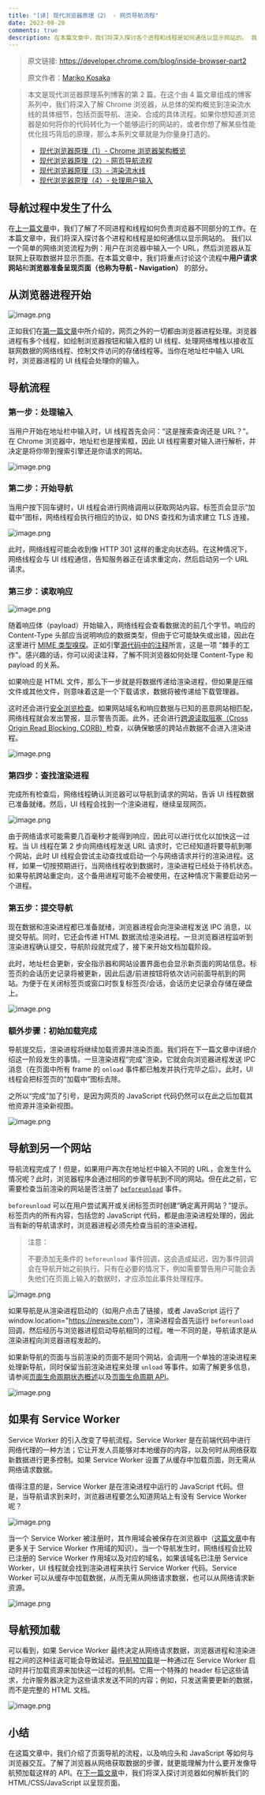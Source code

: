```yaml
---
title: "[译] 现代浏览器原理（2） - 网页导航流程"
date: 2023-08-20
comments: true
description: 在本篇文章中，我们将深入探讨各个进程和线程是如何通信以显示网站的。 我们将讨论输入url访问网站过程中“用户请求网站”和“浏览器准备呈现页面（也称为导航）”的流程。
---
```


> 原文链接: <https://developer.chrome.com/blog/inside-browser-part2>
>
> 原文作者：[Mariko Kosaka](https://developer.chrome.com/authors/kosamari/)

> 本文是现代浏览器原理系列博客的第 2 篇。在这个由 4 篇文章组成的博客系列中，我们将深入了解 Chrome 浏览器，从总体的架构概览到渲染流水线的具体细节，包括页面导航、渲染、合成的具体流程。如果你想知道浏览器是如何将你的代码转化为一个能够运行的网站的，或者你想了解某些性能优化技巧背后的原理，那么本系列文章就是为你量身打造的。
>
> - [现代浏览器原理（1）- Chrome 浏览器架构概览](https://juejin.cn/post/7269070543882027043)
> - [现代浏览器原理（2）- 网页导航流程](https://juejin.cn/post/7269225865619636259)
> - [现代浏览器原理（3）- 渲染流水线](https://juejin.cn/post/7269385060611047439)
> - [现代浏览器原理（4）- 处理用户输入](https://juejin.cn/post/7269321562683408399)

## 导航过程中发生了什么

在[上一篇文章](https://juejin.cn/post/7269070543882027043)中，我们了解了不同进程和线程如何负责浏览器不同部分的工作。在本篇文章中，我们将深入探讨各个进程和线程是如何通信以显示网站的。 我们以一个简单的网络浏览流程为例：用户在浏览器中输入一个 URL，然后浏览器从互联网上获取数据并显示页面。在本篇文章中，我们将重点讨论这个流程中**用户请求网站**和**浏览器准备呈现页面（也称为导航 - Navigation）** 的部分。

## 从浏览器进程开始

![image.png](https://p9-juejin.byteimg.com/tos-cn-i-k3u1fbpfcp/83a60ee841e240e1b5185ede4b39984c~tplv-k3u1fbpfcp-watermark.image?)

正如我们在[第一篇文章](https://juejin.cn/post/7269070543882027043)中所介绍的，网页之外的一切都由浏览器进程处理。浏览器进程有多个线程，如绘制浏览器按钮和输入框的 UI 线程、处理网络堆栈以接收互联网数据的网络线程、控制文件访问的存储线程等。当你在地址栏中输入 URL 时，浏览器进程的 UI 线程会处理你的输入。

## 导航流程

### 第一步：处理输入

当用户开始在地址栏中输入时，UI 线程首先会问：“这是搜索查询还是 URL？”。在 Chrome 浏览器中，地址栏也是搜索框，因此 UI 线程需要对输入进行解析，并决定是将你带到搜索引擎还是你请求的网站。

![image.png](https://p3-juejin.byteimg.com/tos-cn-i-k3u1fbpfcp/c0b92b26932e43daa49f2410da697e2d~tplv-k3u1fbpfcp-watermark.image?)

### 第二步：开始导航

当用户按下回车键时，UI 线程会进行网络调用以获取网站内容。标签页会显示“加载中”图标，网络线程会执行相应的协议，如 DNS 查找和为请求建立 TLS 连接。

![image.png](https://p3-juejin.byteimg.com/tos-cn-i-k3u1fbpfcp/3e53d5d6b5ae44358684c2901c506715~tplv-k3u1fbpfcp-watermark.image?)

此时，网络线程可能会收到像 HTTP 301 这样的重定向状态码。在这种情况下，网络线程会与 UI 线程通信，告知服务器正在请求重定向，然后启动另一个 URL 请求。

### 第三步：读取响应

![image.png](https://p6-juejin.byteimg.com/tos-cn-i-k3u1fbpfcp/548620f005c54d59bbc6127d111fe88d~tplv-k3u1fbpfcp-watermark.image?)

随着响应体（payload）开始输入，网络线程会查看数据流的前几个字节。响应的 Content-Type 头部应当说明响应的数据类型，但由于它可能缺失或出错，因此在这里进行 [MIME 类型嗅探](https://developer.mozilla.org/docs/Web/HTTP/Basics_of_HTTP/MIME_types)。正如引擎[源代码中的注释](https://cs.chromium.org/chromium/src/net/base/mime_sniffer.cc?sq=package:chromium&dr=CS&l=5)所言，这是一项 "棘手的工作"。感兴趣的话，你可以阅读注释，了解不同浏览器如何处理 Content-Type 和 payload 的关系。

如果响应是 HTML 文件，那么下一步就是将数据传递给渲染进程，但如果是压缩文件或其他文件，则意味着这是一个下载请求，数据将被传递给下载管理器。

这时还会进行[安全浏览检查](https://safebrowsing.google.com/)。如果网站域名和响应数据与已知的恶意网站相匹配，网络线程就会发出警报，显示警告页面。此外，还会进行[跨源读取阻塞（Cross Origin Read Blocking, CORB）](https://www.chromium.org/Home/chromium-security/corb-for-developers)检查，以确保敏感的跨站点数据不会进入渲染进程。

![image.png](https://p1-juejin.byteimg.com/tos-cn-i-k3u1fbpfcp/4127d3bd89e24dd4adcb35505359e01e~tplv-k3u1fbpfcp-watermark.image?)

### 第四步：查找渲染进程

完成所有检查后，网络线程确认浏览器可以导航到请求的网站，告诉 UI 线程数据已准备就绪。然后，UI 线程会找到一个渲染进程，继续呈现网页。

![image.png](https://p9-juejin.byteimg.com/tos-cn-i-k3u1fbpfcp/d38c0e170a3142a1b91c4a0cf78d9aaf~tplv-k3u1fbpfcp-watermark.image?)

由于网络请求可能需要几百毫秒才能得到响应，因此可以进行优化以加快这一过程。当 UI 线程在第 2 步向网络线程发送 URL 请求时，它已经知道将要导航到哪个网站，此时 UI 线程会尝试主动查找或启动一个与网络请求并行的渲染进程。这样，如果一切按预期进行，当网络线程收到数据时，渲染进程已经处于待机状态。如果导航跨站重定向，这个备用进程可能不会被使用，在这种情况下需要启动另一个进程。

### 第五步：提交导航

现在数据和渲染进程都已准备就绪，浏览器进程会向渲染进程发送 IPC 消息，以提交导航。同时，它还会传递 HTML 数据流给渲染进程。一旦浏览器进程监听到渲染进程确认提交，导航阶段就完成了，接下来开始文档加载阶段。

此时，地址栏会更新，安全指示器和网站设置界面也会显示新页面的网站信息。标签页的会话历史记录将被更新，因此后退/前进按钮将依次访问前面导航到的网站。为便于在关闭标签页或窗口时恢复标签页/会话，会话历史记录会存储在硬盘上。

![image.png](https://p9-juejin.byteimg.com/tos-cn-i-k3u1fbpfcp/ca2c016d09dd414d85741a551a556020~tplv-k3u1fbpfcp-watermark.image?)

### 额外步骤：初始加载完成

导航提交后，渲染进程将继续加载资源并渲染页面。我们将在下一篇文章中详细介绍这一阶段发生的事情。一旦渲染进程“完成”渲染，它就会向浏览器进程发送 IPC 消息（在页面中所有 frame 的 `onload` 事件都已触发并执行完毕之后）。此时，UI 线程会把标签页的“加载中”图标去除。

之所以“完成”加了引号，是因为网页的 JavaScript 代码仍然可以在此之后加载其他资源并渲染新视图。

![image.png](https://p3-juejin.byteimg.com/tos-cn-i-k3u1fbpfcp/8556a6d1598e4b4db4aa2e132c94321f~tplv-k3u1fbpfcp-watermark.image?)

## 导航到另一个网站

导航流程完成了！但是，如果用户再次在地址栏中输入不同的 URL，会发生什么情况呢？此时，浏览器程序会通过相同的步骤导航到不同的网站。但在此之前，它需要检查当前渲染的网站是否注册了 [`beforeunload`](https://developer.mozilla.org/docs/Web/Events/beforeunload) 事件。

`beforeunload` 可以在用户尝试离开或关闭标签页时创建“确定离开网站？”提示。标签页内的所有内容，包括您的 JavaScript 代码，都是由渲染进程处理的，因此当有新的导航请求时，浏览器进程必须先检查当前的渲染进程。

> 注意：
>
> 不要添加无条件的 `beforeunload` 事件回调，这会造成延迟，因为事件回调会在导航开始之前执行。只有在必要的情况下，例如需要警告用户可能会丢失他们在页面上输入的数据时，才应添加此事件处理程序。

![image.png](https://p1-juejin.byteimg.com/tos-cn-i-k3u1fbpfcp/2b17ba99b7724aa190fb1f3b48d30a58~tplv-k3u1fbpfcp-watermark.image?)

如果导航是从渲染进程启动的（如用户点击了链接，或者 JavaScript 运行了 window.location="<https://newsite.com>"），渲染进程会首先运行 `beforeunload` 回调，然后经历与浏览器进程启动导航相同的过程。唯一不同的是，导航请求是从渲染进程向浏览器进程发起的。

如果新导航的页面与当前渲染的页面不是同个网站，会调用一个单独的渲染进程来处理新导航，同时保留当前渲染进程来处理 `unload` 等事件。如需了解更多信息，请参阅[页面生命周期状态概述](https://developers.google.com/web/updates/2018/07/page-lifecycle-api#overview_of_page_lifecycle_states_and_events)以及[页面生命周期 API](https://developers.google.com/web/updates/2018/07/page-lifecycle-api)。

![image.png](https://p1-juejin.byteimg.com/tos-cn-i-k3u1fbpfcp/dfef4ed7ddf440f79f4daf24d8d6f6e4~tplv-k3u1fbpfcp-watermark.image?)

## 如果有 Service Worker

Service Worker 的引入改变了导航流程。Service Worker 是在前端代码中进行网络代理的一种方法；它让开发人员能够对本地缓存的内容，以及何时从网络获取新数据进行更多控制。如果 Service Worker 设置了从缓存中加载页面，则无需从网络请求数据。

值得注意的是，Service Worker 是在渲染进程中运行的 JavaScript 代码。但是，当导航请求到来时，浏览器进程要怎么知道网站上有没有 Service Worker 呢？

![image.png](https://p6-juejin.byteimg.com/tos-cn-i-k3u1fbpfcp/d1948fecfa3b433f934d0a624e48a992~tplv-k3u1fbpfcp-watermark.image?)

当一个 Service Worker 被注册时，其作用域会被保存在浏览器中（[这篇文章](https://developers.google.com/web/fundamentals/primers/service-workers/lifecycle)中有更多关于 Service Worker 作用域的知识）。当一个导航发生时，网络线程会比较已注册的 Service Worker 作用域以及对应的域名，如果该域名已注册 Service Worker，UI 线程就会找到渲染进程来执行 Service Worker 代码。Service Worker 可以从缓存中加载数据，从而无需从网络请求数据，也可以从网络请求新资源。

![image.png](https://p9-juejin.byteimg.com/tos-cn-i-k3u1fbpfcp/9f4b962f991b4c7a9314b0bd94a3f9e5~tplv-k3u1fbpfcp-watermark.image?)

## 导航预加载

可以看到，如果 Service Worker 最终决定从网络请求数据，浏览器进程和渲染进程之间的这种往返可能会导致延迟。[导航预加载](https://developers.google.com/web/updates/2017/02/navigation-preload)是一种通过在 Service Worker 启动时并行加载资源来加快这一过程的机制。它用一个特殊的 header 标记这些请求，允许服务器决定为这些请求发送不同的内容；例如，只发送需要更新的数据，而不是完整的 HTML 文档。

![image.png](https://p3-juejin.byteimg.com/tos-cn-i-k3u1fbpfcp/1c0be17ff31048b5a3121eeb94a638ff~tplv-k3u1fbpfcp-watermark.image?)

## 小结

在这篇文章中，我们介绍了页面导航的流程，以及响应头和 JavaScript 等如何与浏览器交互。了解了浏览器从网络获取数据的步骤，就更能理解为什么要开发像导航预加载这样的 API。在[下一篇文章](https://juejin.cn/post/7269385060611047439)中，我们将深入探讨浏览器如何解析我们的 HTML/CSS/JavaScript 以呈现页面。
